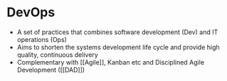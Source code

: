# DevOps
- A set of practices that combines software development (Dev) and IT operations (Ops)
- Aims to shorten the systems development life cycle and provide high quality, continuous delivery
- Complementary with [[Agile]], Kanban etc and Disciplined Agile Development ([[DAD]])